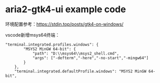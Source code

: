 # aria2-gtk4-ui example code

环境配置参考：https://stdin.top/posts/gtk4-on-windows/

vscode新增msys64终端：
~~~
"terminal.integrated.profiles.windows": {
        "MSYS2 MinGW 64-bit": {
            "path": "D:\\msys64\\msys2_shell.cmd",
            "args": ["-defterm","-here","-no-start","-mingw64"]
        }
    },
    "terminal.integrated.defaultProfile.windows": "MSYS2 MinGW 64-bit",
~~~
